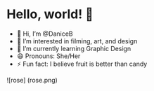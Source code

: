 # Hello, world! 👋
- 👋 Hi, I’m @DaniceB
- 👀 I’m interested in filming, art, and design
- 🌱 I’m currently learning Graphic Design
- 😄 Pronouns: She/Her
- ⚡ Fun fact: I believe fruit is better than candy

![rose] (rose.png)
<!---
DaniceB/DaniceB is a ✨ special ✨ repository because its `README.md` (this file) appears on your GitHub profile.
You can click the Preview link to take a look at your changes.
--->
